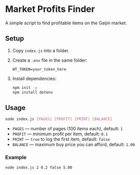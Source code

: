 # Market Profits Finder

A simple script to find profitable items on the Gaijin market.

## Setup

1. Copy `index.js` into a folder.
2. Create a `.env` file in the same folder:

   ```dotenv
   WT_TOKEN=your_token_here
   ```
3. Install dependencies:

   ```bash
   npm init -y
   npm install dotenv
   ```

## Usage

```bash
node index.js [PAGES] [PROFIT] [PRINT] [BALANCE]
```

* `PAGES` — number of pages (100 items each), default: `1`
* `PROFIT` — minimum profit per item, default: `0.1`
* `PRINT` — `true` to log the first item, default: `false`
* `BALANCE` — maximum buy price you can afford, default: `1.00`

### Example

```bash
node index.js 2 0.2 false 5.00
```

